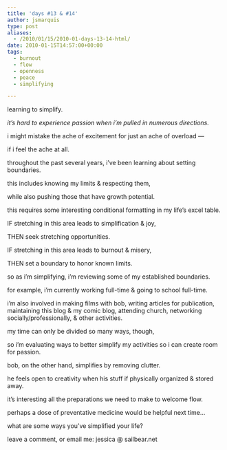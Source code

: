 ```yaml
---
title: 'days #13 & #14'
author: jsmarquis
type: post
aliases:
  - /2010/01/15/2010-01-days-13-14-html/
date: 2010-01-15T14:57:00+00:00
tags:
  - burnout
  - flow
  - openness
  - peace
  - simplifying

---
```

learning to simplify.

  <i>it&#8217;s hard to experience passion when i&#8217;m pulled in numerous directions.</i>

  i might mistake the ache of excitement for just an ache of overload &#8212;

  if i feel the ache at all.


  throughout the past several years, i&#8217;ve been learning about setting boundaries.

  this includes knowing my limits & respecting them,

  while also pushing those that have growth potential.


  this requires some interesting conditional formatting in my life&#8217;s excel table.


  IF stretching in this area leads to simplification & joy,

  THEN seek stretching opportunities.


  IF stretching in this area leads to burnout & misery,

  THEN set a boundary to honor known limits.


  so as i&#8217;m simplifying, i&#8217;m reviewing some of my established boundaries.


  for example, i&#8217;m currently working full-time & going to school full-time.

  i&#8217;m also involved in making films with bob, writing articles for publication, maintaining this blog & my comic blog, attending church, networking socially/professionally, & other activities.

  my time can only be divided so many ways, though,

  so i&#8217;m evaluating ways to better simplify my activities so i can create room for passion.


  bob, on the other hand, simplifies by removing clutter.

  he feels open to creativity when his stuff if physically organized & stored away.


  it&#8217;s interesting all the preparations we need to make to welcome flow.

  perhaps a dose of preventative medicine would be helpful next time&#8230;


  what are some ways you&#8217;ve simplified your life?

  leave a comment, or email me: jessica @ sailbear.net